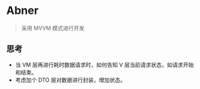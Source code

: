 # Abner

> 采用 MVVM 模式进行开发


## 思考
- 当 VM 层再进行耗时数据请求时，如何告知 V 层当前请求状态，如请求开始和结束。
- 考虑加个 DTO 层对数据进行封装，增加状态。